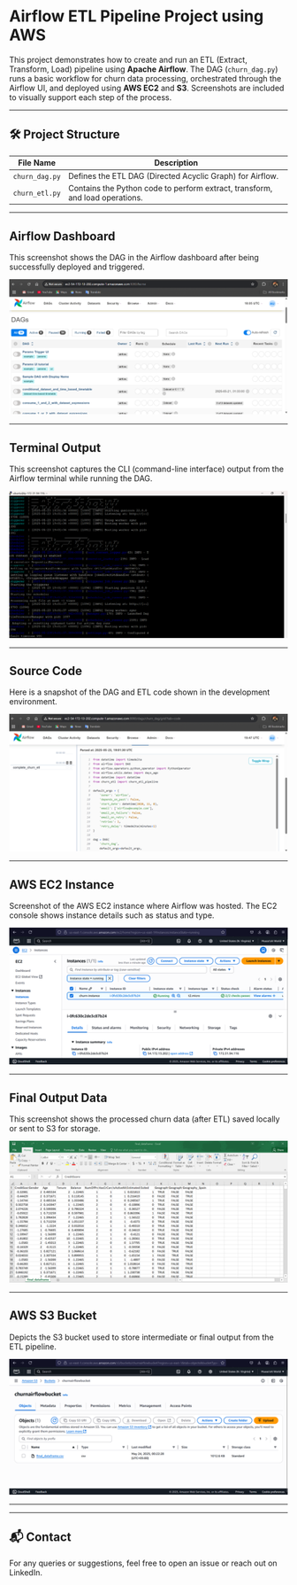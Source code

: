 # Airflow ETL Pipeline Project using AWS

This project demonstrates how to create and run an ETL (Extract, Transform, Load) pipeline using **Apache Airflow**. The DAG (`churn_dag.py`) runs a basic workflow for churn data processing, orchestrated through the Airflow UI, and deployed using **AWS EC2** and **S3**. Screenshots are included to visually support each step of the process.

---

## 🛠 Project Structure

| File Name          | Description                                                |
|--------------------|------------------------------------------------------------|
| `churn_dag.py`     | Defines the ETL DAG (Directed Acyclic Graph) for Airflow.  |
| `churn_etl.py`     | Contains the Python code to perform extract, transform, and load operations. |

---

## Airflow Dashboard

This screenshot shows the DAG in the Airflow dashboard after being successfully deployed and triggered.

![Airflow Dashboard](airflow-dashboard.png)

---

## Terminal Output

This screenshot captures the CLI (command-line interface) output from the Airflow terminal while running the DAG.

![Airflow Terminal](airflow-termina.png)

---

## Source Code

Here is a snapshot of the DAG and ETL code shown in the development environment.

![Code](code.png)

---

## AWS EC2 Instance

Screenshot of the AWS EC2 instance where Airflow was hosted. The EC2 console shows instance details such as status and type.

![EC2](ec2.png)

---

## Final Output Data

This screenshot shows the processed churn data (after ETL) saved locally or sent to S3 for storage.

![Final Output Data](final-data.png)

---

## AWS S3 Bucket

Depicts the S3 bucket used to store intermediate or final output from the ETL pipeline.

![S3 Bucket](s3.png)

---
---

## 📬 Contact

For any queries or suggestions, feel free to open an issue or reach out on LinkedIn.


